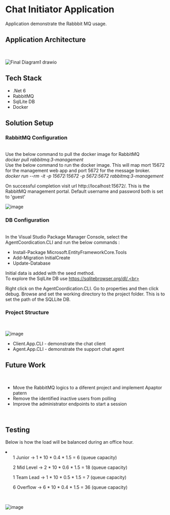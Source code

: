 # Chat Initiator Application
Application demonstrate the Rabbbit MQ usage.

## Application Architecture 
<br>

![Final Diagram1 drawio](https://user-images.githubusercontent.com/4363523/191801009-b80a7fa5-1dae-46f7-8909-0bb4a95fc2ae.png)

## Tech Stack

<ul>
<li>.Net 6</li>
<li>RabbitMQ</li>
<li>SqlLite DB</li>
<li>Docker</li>
</ul>

## Solution Setup

### RabbitMQ Configuration
</br>
Use the below command to pull the docker image for RabbitMQ 
<br>
<i>docker pull rabbitmq:3-management</i>
</br>
Use the below command to run the docker image. This will map mort 15672 for the management web app and port 5672 for the message broker. 
<br>
<i>docker run --rm -it -p 15672:15672 -p 5672:5672 rabbitmq:3-management</i>

On successful completion visit url http://localhost:15672/. This is the RabbitMQ management portal.
Default username and password both is set to 'guest'
<br>

![image](https://user-images.githubusercontent.com/4363523/191338791-dd746f68-e212-4dba-9e13-a0963462aaa1.png)

### DB Configuration
</br>
In the Visual Studio Package Manager Console, select the AgentCoordication.CLI and run the below commands :

<ul>
<li>Install-Package Microsoft.EntityFrameworkCore.Tools</li>
<li>Add-Migration InitialCreate</li>
<li>Update-Database</li>
</ul>

Initial data is added with the seed method.<br>
To explore the SqlLite DB use https://sqlitebrowser.org/dl/.<br>

Right click on the AgentCoordication.CLI. Go to properties and then click debug. Browse and set the working directory to the project folder.
This is to set the path of the SQLLite DB.
<br>
### Project Structure
<br>

![image](https://user-images.githubusercontent.com/4363523/191039409-9d94f75a-4265-4305-b78d-e20287d05743.png)
<br>
<ul>
<li>Client.App.CLI - demonstrate the chat client</li>
<li>Agent.App.CLI - demonstrate the support chat agent</li>
</ul>

## Future Work

<br>
<ul>
<li>Move the RabbitMQ logics to a diferent project and implement Apaptor patern</li>
<li>Remove the identified inactive users from polling</li>
<li>Improve the administrator endpoints to start a session</li>
</ul>
<br>

## Testing

Below is how the load will be balanced during an office hour.
<br>
<li>
  <ul>1 Junior -> 1 * 10 * 0.4 * 1.5 = 6 (queue capacity)</ul>
  <ul>2 Mid Level -> 2 * 10 * 0.6 * 1.5 = 18 (queue capacity)</ul>
  <ul>1 Team Lead -> 1 * 10 * 0.5 * 1.5 = 7 (queue capacity)</ul>
  <ul>6 Overflow -> 6 * 10 * 0.4 * 1.5 = 36 (queue capacity)</ul>
</li>
<br>

![image](https://user-images.githubusercontent.com/4363523/191832362-ca18da4a-443f-4a72-bb56-9e2083029552.png)

